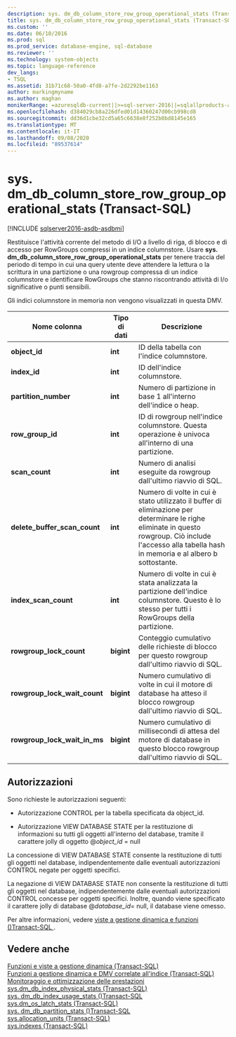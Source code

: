 ```yaml
---
description: sys. dm_db_column_store_row_group_operational_stats (Transact-SQL)
title: sys. dm_db_column_store_row_group_operational_stats (Transact-SQL) | Microsoft Docs
ms.custom: ''
ms.date: 06/10/2016
ms.prod: sql
ms.prod_service: database-engine, sql-database
ms.reviewer: ''
ms.technology: system-objects
ms.topic: language-reference
dev_langs:
- TSQL
ms.assetid: 31b71c68-50a0-4fd8-a7fe-2d2292be1163
author: markingmyname
ms.author: maghan
monikerRange: =azuresqldb-current||>=sql-server-2016||=sqlallproducts-allversions||>=sql-server-linux-2017||=azuresqldb-mi-current
ms.openlocfilehash: d384029cb8a226dfed01d14360247d00cb998cd8
ms.sourcegitcommit: dd36d1cbe32cd5a65c6638e8f252b0bd8145e165
ms.translationtype: MT
ms.contentlocale: it-IT
ms.lasthandoff: 09/08/2020
ms.locfileid: "89537614"
---
```

# <a name="sysdm_db_column_store_row_group_operational_stats-transact-sql"></a>sys. dm_db_column_store_row_group_operational_stats (Transact-SQL)

[!INCLUDE [sqlserver2016-asdb-asdbmi](../../includes/applies-to-version/sqlserver2016-asdb-asdbmi.md)]

  Restituisce l'attività corrente del metodo di I/O a livello di riga, di blocco e di accesso per RowGroups compressi in un indice columnstore. Usare **sys. dm_db_column_store_row_group_operational_stats** per tenere traccia del periodo di tempo in cui una query utente deve attendere la lettura o la scrittura in una partizione o una rowgroup compressa di un indice columnstore e identificare RowGroups che stanno riscontrando attività di I/o significative o punti sensibili.  
  
 Gli indici columnstore in memoria non vengono visualizzati in questa DMV.  
 
 
|Nome colonna|Tipo di dati|Descrizione|  
|-----------------|---------------|-----------------|  
|**object_id**|**int**|ID della tabella con l'indice columnstore.|  
|**index_id**|**int**|ID dell'indice columnstore.|  
|**partition_number**|**int**|Numero di partizione in base 1 all'interno dell'indice o heap.|  
|**row_group_id**|**int**|ID di rowgroup nell'indice columnstore. Questa operazione è univoca all'interno di una partizione.|  
|**scan_count**|**int**|Numero di analisi eseguite da rowgroup dall'ultimo riavvio di SQL.|  
|**delete_buffer_scan_count**|**int**|Numero di volte in cui è stato utilizzato il buffer di eliminazione per determinare le righe eliminate in questo rowgroup. Ciò include l'accesso alla tabella hash in memoria e al albero b sottostante.|  
|**index_scan_count**|**int**|Numero di volte in cui è stata analizzata la partizione dell'indice columnstore. Questo è lo stesso per tutti i RowGroups della partizione.|  
|**rowgroup_lock_count**|**bigint**|Conteggio cumulativo delle richieste di blocco per questo rowgroup dall'ultimo riavvio di SQL.|  
|**rowgroup_lock_wait_count**|**bigint**|Numero cumulativo di volte in cui il motore di database ha atteso il blocco rowgroup dall'ultimo riavvio di SQL.|  
|**rowgroup_lock_wait_in_ms**|**bigint**|Numero cumulativo di millisecondi di attesa del motore di database in questo blocco rowgroup dall'ultimo riavvio di SQL.|  
  
## <a name="permissions"></a>Autorizzazioni  
 Sono richieste le autorizzazioni seguenti:  
  
-   Autorizzazione CONTROL per la tabella specificata da object_id.  
  
-   Autorizzazione VIEW DATABASE STATE per la restituzione di informazioni su tutti gli oggetti all'interno del database, tramite il carattere jolly di oggetto @*object_id* = null  
  
 La concessione di VIEW DATABASE STATE consente la restituzione di tutti gli oggetti nel database, indipendentemente dalle eventuali autorizzazioni CONTROL negate per oggetti specifici.  
  
 La negazione di VIEW DATABASE STATE non consente la restituzione di tutti gli oggetti nel database, indipendentemente dalle eventuali autorizzazioni CONTROL concesse per oggetti specifici. Inoltre, quando viene specificato il carattere jolly di database @*database_id*= null, il database viene omesso.  
  
 Per altre informazioni, vedere [viste a gestione dinamica e funzioni &#40;&#41;Transact-SQL ](~/relational-databases/system-dynamic-management-views/system-dynamic-management-views.md).  
  
## <a name="see-also"></a>Vedere anche  
 [Funzioni e viste a gestione dinamica &#40;Transact-SQL&#41;](~/relational-databases/system-dynamic-management-views/system-dynamic-management-views.md)   
 [Funzioni a gestione dinamica e DMV correlate all'indice &#40;Transact-SQL&#41;](../../relational-databases/system-dynamic-management-views/index-related-dynamic-management-views-and-functions-transact-sql.md)   
 [Monitoraggio e ottimizzazione delle prestazioni](../../relational-databases/performance/monitor-and-tune-for-performance.md)   
 [sys.dm_db_index_physical_stats &#40;Transact-SQL&#41;](../../relational-databases/system-dynamic-management-views/sys-dm-db-index-physical-stats-transact-sql.md)   
 [sys. dm_db_index_usage_stats &#40;&#41;Transact-SQL ](../../relational-databases/system-dynamic-management-views/sys-dm-db-index-usage-stats-transact-sql.md)   
 [sys.dm_os_latch_stats &#40;Transact-SQL&#41;](../../relational-databases/system-dynamic-management-views/sys-dm-os-latch-stats-transact-sql.md)   
 [sys. dm_db_partition_stats &#40;&#41;Transact-SQL ](../../relational-databases/system-dynamic-management-views/sys-dm-db-partition-stats-transact-sql.md)   
 [sys.allocation_units &#40;Transact-SQL&#41;](../../relational-databases/system-catalog-views/sys-allocation-units-transact-sql.md)   
 [sys.indexes &#40;Transact-SQL&#41;](../../relational-databases/system-catalog-views/sys-indexes-transact-sql.md)  
  
  

